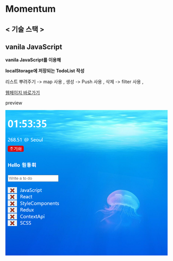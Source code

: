 # Momentum

## < 기술 스택 > 
## vanila JavaScript

<b>vanila JavaScript를 이용해</b>

<b>localStorage에 저장되는 TodoList 작성</b>

리스트 뿌려주기 -> map 사용 , 
생성 -> Push 사용 , 
삭제 -> filter 사용 ,

[웹페이지 바로가기](https://wondonghwi.github.io/Momentum_JS/)

preview 

![](img/Momentum.PNG)
